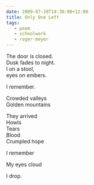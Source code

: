 ```yaml
---
date: 2009-07-28T14:30:00+12:00
title: Only One Left
tags:
   - poem
   - schoolwork
   - roger-meyer
---
```


The door is closed.  
Dusk fades to night.  
I on a stool,  
eyes on embers.

I remember.

Crowded valleys  
Golden mountains

They arrived  
Howls  
Tears  
Blood  
Crumpled hope

I remember

My eyes cloud

I drop.
